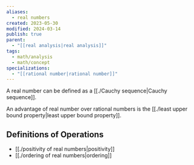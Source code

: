 ```yaml
---
aliases:
  - real numbers
created: 2023-05-30
modified: 2024-03-14
publish: true
parent:
  - "[[real analysis|real analysis]]"
tags:
  - math/analysis
  - math/concept
specializations:
  - "[[rational number|rational number]]"
---
```

A real number can be defined as a [[./Cauchy sequence|Cauchy sequence]].

An advantage of real number over rational numbers is the [[./least upper bound property|least upper bound property]].

## Definitions of Operations
- [[./positivity of real numbers|positivity]]
- [[./ordering of real numbers|ordering]]